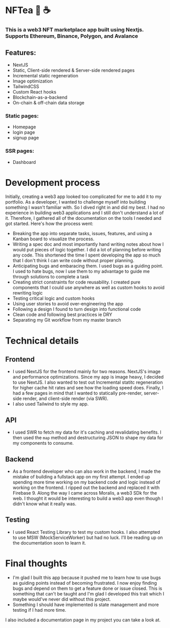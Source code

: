 # NFTea 🐸 ☕

### This is a web3 NFT marketplace app built using Nextjs. Supports Ethereum, Binance, Polygon, and Avalance

## Features:

- NextJS
- Static, Client-side rendered & Server-side rendered pages
- Incremental static regeneration
- Image optimization
- TailwindCSS
- Custom React hooks
- Blockchain-as-a-backend
- On-chain & off-chain data storage

### Static pages:
- Homepage
- login page
- signup page

### SSR pages:
- Dashboard


# Development process

Initially, creating a web3 app looked too complicated for me to add it to my portfolio. As a developer, I wanted to challenge myself into building something I wasn't familiar with. So I dived right in and did my best. I had no experience in building web3 applications and I still don't understand a lot of it. Therefore, I gathered all of the documentation on the tools I needed and got started. Here's how the process went: 
- Breaking the app into separate tasks, issues, features, and using a Kanban board to visualize the process. 
- Writing a spec doc and most importantly hand writing notes about how I would put pieces of logic together. I did a lot of planning before writing any code. This shortened the time I spent developing the app so much that I don't think I can write code without proper planning.
- Anticipating bugs and embaracing them. I used bugs as a guiding point. I used to hate bugs, now I use them to my advantage to guide me through solutions to complete a task
- Creating strict constraints for code reusability. I created pure components that I could use anywhere as well as custom hooks to avoid rewriting logic
- Testing critical logic and custom hooks
- Using user stories to avoid over-engineering the app
- Following a design I found to turn design into functional code
- Clean code and following best practices ie DRY
- Separating my Git workflow from my master branch


# Technical details

## Frontend
- I used NextJS for the frontend mainly for two reasons. NextJS's image and performance optimizations. Since my app is image heavy, I decided to use NextJS. I also wanted to test out Incremental statitc regeneration for higher cache hit rates and see how the loading speed does. Finally, I had a few pages in mind that I wanted to statically pre-render, server-side render, and client-side render (via SWR).
- I also used Tailwind to style my app. 

## API
- I used SWR to fetch my data for it's caching and revalidating benefits. I then used the `map` method and destructuring JSON to shape my data for my components to consume. 

## Backend
- As a frontend developer who can also work in the backend, I made the mistake of building a fullstack app on my first attempt. I ended up spending more time working on my backend code and logic instead of working on the frontend. I ripped out the backend and replaced it with Firebase 9. Along the way I came across Moralis, a web3 SDk for the web. I thought it would be interesting to build a web3 app even though I didn't know what it really was. 

## Testing
- I used React Testing Library to test my custom hooks. I also attempted to use MSW (MockServiceWorker) but had no luck. I'll be reading up on the documentation soon to learn it.


# Final thoughts
- I'm glad I built this app because it pushed me to learn how to use bugs as guiding points instead of becoming frustrated. I now enjoy finding bugs and depend on them to get a feature done or issue closed. This is something that can't be taught and I'm glad I developed this trait which I maybe would've never did without this project.
- Something I should have implemented is state management and more testing if I had more time. 

I also included a documentation page in my project you can take a look at.
